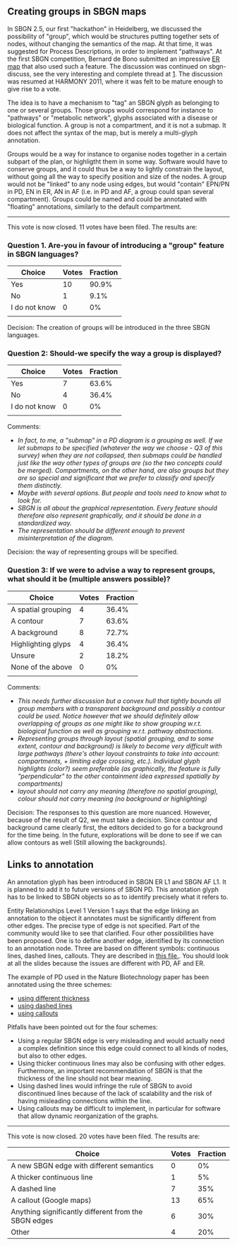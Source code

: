 Creating groups in SBGN maps
----------------------------

In SBGN 2.5, our first "hackathon" in Heidelberg, we discussed the possibility of "group", which would be structures putting together sets of nodes, without changing the semantics of the map. At that time, it was suggested for Process Descriptions, in order to implement "pathways". At the first SBGN competition, Bernard de Bono submitted an impressive [ER map](http://sbgn.org/images/d/dc/SBGN_ER_retinopathy.png) that also used such a feature. The discussion was continued on sbgn-discuss, see the very interesting and complete thread at [1](https://utils.its.caltech.edu/pipermail/sbgn-discuss/2010-November/000328.html). The discussion was resumed at HARMONY 2011, where it was felt to be mature enough to give rise to a vote.

The idea is to have a mechanism to "tag" an SBGN glyph as belonging to one or several groups. Those groups would correspond for instance to "pathways" or "metabolic network", glyphs associated with a disease or biological function. A group is not a compartment, and it is not a submap. It does not affect the syntax of the map, but is merely a multi-glyph annotation.

Groups would be a way for instance to organise nodes together in a certain subpart of the plan, or highligtht them in some way. Software would have to conserve groups, and it could thus be a way to lightly constrain the layout, without going all the way to specify position and size of the nodes. A group would not be "linked" to any node using edges, but would "contain" EPN/PN in PD, EN in ER, AN in AF (i.e. in PD and AF, a group could span several compartment). Groups could be named and could be annotated with "floating" annotations, similarly to the default compartment.

------------------------------------------------------------------------

This vote is now closed. 11 votes have been filed. The results are:

### Question 1. Are-you in favour of introducing a "group" feature in SBGN languages?

| Choice        | Votes | Fraction |
|---------------|-------|----------|
| Yes           | 10    | 90.9%    |
| No            | 1     | 9.1%     |
| I do not know | 0     | 0%       |
||

Decision: The creation of groups will be introduced in the three SBGN languages.

### Question 2: Should-we specify the way a group is displayed?

| Choice        | Votes | Fraction |
|---------------|-------|----------|
| Yes           | 7     | 63.6%    |
| No            | 4     | 36.4%    |
| I do not know | 0     | 0%       |
||

Comments:

-   *In fact, to me, a "submap" in a PD diagram is a grouping as well. If we let submaps to be specified (whatever the way we choose - Q3 of this survey) when they are not collapsed, then submaps could be handled just like the way other types of groups are (so the two concepts could be merged). Compartments, on the other hand, are also groups but they are so special and significant that we prefer to classify and specify them distinctly.*
-   *Maybe with several options. But people and tools need to know what to look for.*
-   *SBGN is all about the graphical representation. Every feature should therefore also represent graphically, and it should be done in a standardized way.*
-   *The representation should be different enough to prevent misinterpretation of the diagram.*

Decision: the way of representing groups will be specified.

### Question 3: If we were to advise a way to represent groups, what should it be (multiple answers possible)?

| Choice             | Votes | Fraction |
|--------------------|-------|----------|
| A spatial grouping | 4     | 36.4%    |
| A contour          | 7     | 63.6%    |
| A background       | 8     | 72.7%    |
| Highlighting glyps | 4     | 36.4%    |
| Unsure             | 2     | 18.2%    |
| None of the above  | 0     | 0%       |
||

Comments:

-   *This needs further discussion but a convex hull that tightly bounds all group members with a transparent background and possibly a contour could be used. Notice however that we should definitely allow overlapping of groups as one might like to show grouping w.r.t. biological function as well as grouping w.r.t. pathway abstractions.*
-   *Representing groups through layout (spatial grouping, and to some extent, contour and background) is likely to become very difficult with large pathways (there's other layout constraints to take into account: compartments, + limiting edge crossing, etc.). Individual glyph highlights (color?) seem preferable (as graphically, the feature is fully "perpendicular" to the other containment idea expressed spatially by compartments)*
-   *layout should not carry any meaning (therefore no spatial grouping), colour should not carry meaning (no background or highlighting)*

Decision: The responses to this question are more nuanced. However, because of the result of Q2, we must take a decision. Since contour and background came clearly first, the editors decided to go for a background for the time being. In the future, explorations will be done to see if we can allow contours as well (Still allowing the backgrounds).

Links to annotation
-------------------

An annotation glyph has been introduced in SBGN ER L1 and SBGN AF L1. It is planned to add it to future versions of SBGN PD. This annotation glyph has to be linked to SBGN objects so as to identify precisely what it refers to.

Entity Relationships Level 1 Version 1 says that the edge linking an annotation to the object it annotates must be significantly different from other edges. The precise type of edge is not specified. Part of the community would like to see that clarified. Four other possibilities have been proposed. One is to define another edge, identified by its connection to an annotation node. Three are based on different symbols: continuous lines, dashed lines, callouts. They are described in [this file.](/media:AnnotationLinks.pdf "wikilink"). You should look at all the slides because the issues are different with PD, AF and ER.

The example of PD used in the Nature Biotechnology paper has been annotated using the three schemes:

-   [using different thickness](/media:Muscle-annotation-thick-color.png "wikilink")
-   [using dashed lines](/media:Muscle-annotation-dashed-color.png "wikilink")
-   [using callouts](/media:Muscle-annotation-callout-color.png "wikilink")

Pitfalls have been pointed out for the four schemes:

-   Using a regular SBGN edge is very misleading and would actually need a complex definition since this edge could connect to all kinds of nodes, but also to other edges.
-   Using thicker continuous lines may also be confusing with other edges. Furthermore, an important recommendation of SBGN is that the thickness of the line should not bear meaning.
-   Using dashed lines would infringe the rule of SBGN to avoid discontinued lines because of the lack of scalability and the risk of having misleading connections within the line.
-   Using callouts may be difficult to implement, in particular for software that allow dynamic reorganization of the graphs.

------------------------------------------------------------------------

This vote is now closed. 20 votes have been filed. The results are:

| Choice                                               | Votes | Fraction |
|------------------------------------------------------|-------|----------|
| A new SBGN edge with different semantics             | 0     | 0%       |
| A thicker continuous line                            | 1     | 5%       |
| A dashed line                                        | 7     | 35%      |
| A callout (Google maps)                              | 13    | 65%      |
| Anything significantly different from the SBGN edges | 6     | 30%      |
| Other                                                | 4     | 20%      |

